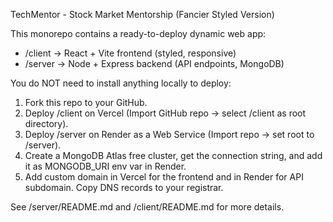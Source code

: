 TechMentor - Stock Market Mentorship (Fancier Styled Version)

This monorepo contains a ready-to-deploy dynamic web app:
- /client -> React + Vite frontend (styled, responsive)
- /server -> Node + Express backend (API endpoints, MongoDB)

You do NOT need to install anything locally to deploy:
1. Fork this repo to your GitHub.
2. Deploy /client on Vercel (Import GitHub repo -> select /client as root directory).
3. Deploy /server on Render as a Web Service (Import repo -> set root to /server).
4. Create a MongoDB Atlas free cluster, get the connection string, and add it as MONGODB_URI env var in Render.
5. Add custom domain in Vercel for the frontend and in Render for API subdomain. Copy DNS records to your registrar.

See /server/README.md and /client/README.md for more details.
